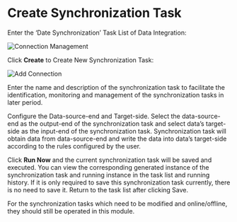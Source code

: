 # Create Synchronization Task

Enter the ‘Date Synchronization’ Task List of Data Integration:

![Connection Management](../../../../image/Data-Integration/task-list.png)

Click **Create** to Create New Synchronization Task:

![Add Connection](../../../../image/Data-Integration/create-task.png)

Enter the name and description of the synchronization task to facilitate the identification, monitoring and management of the synchronization tasks in later period.

Configure the Data-source-end and Target-side. Select the data-source-end as the output-end of the synchronization task and select data’s target-side as the input-end of the synchronization task. Synchronization task will obtain data from data-source-end and write the data into data’s target-side according to the rules configured by the user.

Click **Run Now** and the current synchronization task will be saved and executed. You can view the corresponding generated instance of the synchronization task and running instance in the task list and running history. If it is only required to save this synchronization task currently, there is no need to save it. Return to the task list after clicking Save.

For the synchronization tasks which need to be modified and online/offline, they should still be operated in this module.